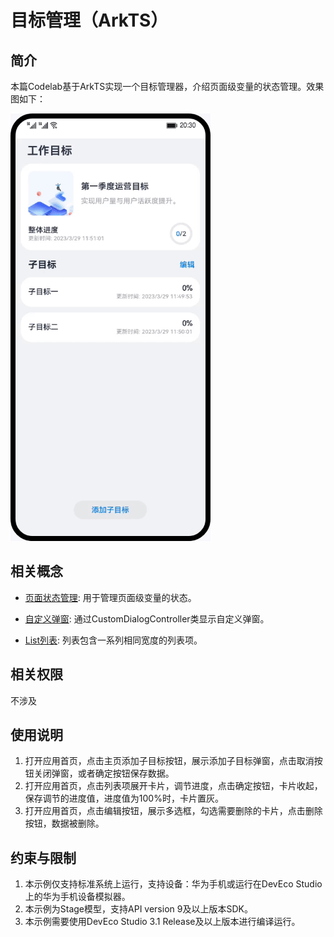 # 目标管理（ArkTS）

## 简介
本篇Codelab基于ArkTS实现一个目标管理器，介绍页面级变量的状态管理。效果图如下：

![](screenshots/device/TargetManagement.gif)

## 相关概念
- [页面状态管理](https://developer.harmonyos.com/cn/docs/documentation/doc-guides-V3/arkts-state-management-overview-0000001524537145-V3?catalogVersion=V3): 用于管理页面级变量的状态。

- [自定义弹窗](https://developer.harmonyos.com/cn/docs/documentation/doc-references-V3/ts-methods-custom-dialog-box-0000001477981237-V3?catalogVersion=V3): 通过CustomDialogController类显示自定义弹窗。

- [List列表](https://developer.harmonyos.com/cn/docs/documentation/doc-references-V3/ts-container-list-0000001477981213-V3?catalogVersion=V3): 列表包含一系列相同宽度的列表项。

## 相关权限

不涉及

## 使用说明

1. 打开应用首页，点击主页添加子目标按钮，展示添加子目标弹窗，点击取消按钮关闭弹窗，或者确定按钮保存数据。
2. 打开应用首页，点击列表项展开卡片，调节进度，点击确定按钮，卡片收起，保存调节的进度值，进度值为100%时，卡片置灰。
3. 打开应用首页，点击编辑按钮，展示多选框，勾选需要删除的卡片，点击删除按钮，数据被删除。

## 约束与限制

1. 本示例仅支持标准系统上运行，支持设备：华为手机或运行在DevEco Studio上的华为手机设备模拟器。
2. 本示例为Stage模型，支持API version 9及以上版本SDK。
3. 本示例需要使用DevEco Studio 3.1 Release及以上版本进行编译运行。